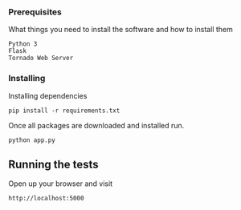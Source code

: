 ### Prerequisites

What things you need to install the software and how to install them

```
Python 3
Flask
Tornado Web Server
```

### Installing

Installing dependencies 
```
pip install -r requirements.txt
```
Once all packages are downloaded and installed run.

```
python app.py
```

## Running the tests

Open up your browser and visit
```
http://localhost:5000

```
